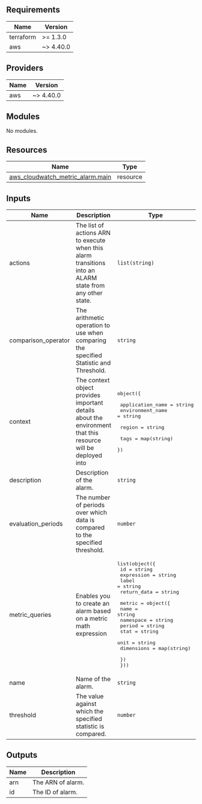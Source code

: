 [comment]: # (BEGIN_TF_DOCS)

## Requirements

| Name | Version |
|------|---------|
| terraform | >= 1.3.0 |
| aws | ~> 4.40.0 |

## Providers

| Name | Version |
|------|---------|
| aws | ~> 4.40.0 |

## Modules

No modules.

## Resources

| Name | Type |
|------|------|
| [aws_cloudwatch_metric_alarm.main](https://registry.terraform.io/providers/hashicorp/aws/latest/docs/resources/cloudwatch_metric_alarm) | resource |

## Inputs

| Name | Description | Type | Default | Required |
|------|-------------|------|---------|:--------:|
| actions | The list of actions ARN to execute when this alarm transitions into an ALARM state from any other state. | `list(string)` | `null` | no |
| comparison\_operator | The arithmetic operation to use when comparing the specified Statistic and Threshold. | `string` | n/a | yes |
| context | The context object provides important details about the environment that this resource will be deployed into | <pre>object({<br><br>    application_name = string<br>    environment_name = string<br><br>    region = string<br><br>    tags = map(string)<br>  })</pre> | n/a | yes |
| description | Description of the alarm. | `string` | `null` | no |
| evaluation\_periods | The number of periods over which data is compared to the specified threshold. | `number` | n/a | yes |
| metric\_queries | Enables you to create an alarm based on a metric math expression | <pre>list(object({<br>    id          = string<br>    expression  = string<br>    label       = string<br>    return_data = string<br><br>    metric = object({<br>      name        = string<br>      namespace   = string<br>      period      = string<br>      stat        = string<br>      unit        = string<br>      dimensions  = map(string)<br><br>    })<br>  }))</pre> | `[]` | no |
| name | Name of the alarm. | `string` | n/a | yes |
| threshold | The value against which the specified statistic is compared. | `number` | n/a | yes |

## Outputs

| Name | Description |
|------|-------------|
| arn | The ARN of alarm. |
| id | The ID of alarm. |

[comment]: # (END_TF_DOCS)